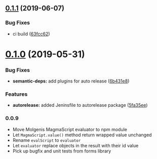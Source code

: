 ## [0.1.1](https://github.com/molgenis/molgenis-js-magma/compare/v0.1.0...v0.1.1) (2019-06-07)


### Bug Fixes

* ci build ([63fcc62](https://github.com/molgenis/molgenis-js-magma/commit/63fcc62))

# [0.1.0](https://github.com/molgenis/molgenis-js-magma/compare/v0.0.9...v0.1.0) (2019-05-31)


### Bug Fixes

* **semantic-deps:** add plugins for auto release ([6b431e8](https://github.com/molgenis/molgenis-js-magma/commit/6b431e8))


### Features

* **autorelease:** added Jeninsfile to autorelease package ([5fa35ee](https://github.com/molgenis/molgenis-js-magma/commit/5fa35ee))

### 0.0.9
- Move Molgenis MagmaScript evaluator to npm module
- Let `MagmaScript.value()` method return wrapped value unchanged
- Rename `evalScript` to `evaluator`
- Let `evaluator` replace objects in the result with their id value
- Pick up bugfix and unit tests from forms library
